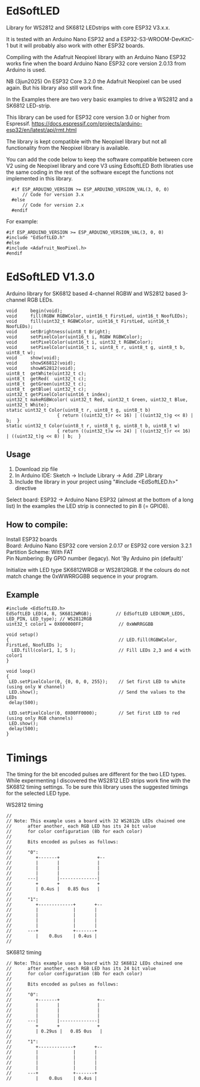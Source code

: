 # EdSoftLED
Library for WS2812 and SK6812 LEDstrips with core ESP32 V3.x.x.

It is tested with an Arduino Nano ESP32 and a ESP32-S3-WROOM-DevKitC-1 but it will probably also work with other ESP32 boards.

Compiling with the Adafruit Neopixel library with an Arduino Nano ESP32 works fine when the board Arduino Nano ESP32 core version 2.0.13 from Arduino is used. 

NB (3jun2025) On ESP32 Core 3.2.0 the Adafruit Neopixel can be used again. 
But his library also still work fine. 

In the Examples there are two very basic examples to drive a WS2812 and a SK6812 LED-strip. 

This library can be used for ESP32 core version 3.0 or higher from Espressif.
https://docs.espressif.com/projects/arduino-esp32/en/latest/api/rmt.html

The library is kept compatible with the Neopixel library but not all functionality from the Neopixel library is available.

You can add the code below to keep the software compatible between core V2 using de Neopixel library and core V3 using EdsoftLED
Both libraties use the same coding in the rest of the software except the functions not implemented in this library.

```
  #if ESP_ARDUINO_VERSION >= ESP_ARDUINO_VERSION_VAL(3, 0, 0)
      // Code for version 3.x
  #else
      // Code for version 2.x
  #endif
```
For example:
 ```
#if ESP_ARDUINO_VERSION >= ESP_ARDUINO_VERSION_VAL(3, 0, 0)
#include "EdSoftLED.h"
#else
#include <Adafruit_NeoPixel.h>
#endif
```

# EdSoftLED V1.3.0
Arduino library for SK6812 based 4-channel RGBW and WS2812 based 3-channel RGB LEDs.

```
void     begin(void);
void     fill(RGBW RGBWColor, uint16_t FirstLed, uint16_t NoofLEDs);	
void     fill(uint32_t RGBWColor, uint16_t FirstLed, uint16_t NoofLEDs);
void     setBrightness(uint8_t Bright);
void     setPixelColor(uint16_t i, RGBW RGBWColor);	
void     setPixelColor(uint16_t i, uint32_t RGBWColor);
void     setPixelColor(uint16_t i, uint8_t r, uint8_t g, uint8_t b, uint8_t w); 
void     show(void);
void     showSK6812(void);
void     showWS2812(void);	
uint8_t  getWhite(uint32_t c);
uint8_t  getRed(  uint32_t c);
uint8_t  getGreen(uint32_t c);
uint8_t  getBlue( uint32_t c);	
uint32_t getPixelColor(uint16_t index);
uint32_t makeRGBWcolor( uint32_t Red, uint32_t Green, uint32_t Blue, uint32_t White);	
static uint32_t Color(uint8_t r, uint8_t g, uint8_t b)
                   { return ((uint32_t)r << 16) | ((uint32_t)g << 8) | b;  }
static uint32_t Color(uint8_t r, uint8_t g, uint8_t b, uint8_t w)
                   { return ((uint32_t)w << 24) | ((uint32_t)r << 16) | ((uint32_t)g << 8) | b;  }		
```

## Usage
1. Download zip file
2. In Arduino IDE: Sketch -> Include Library -> Add .ZIP Library
3. Include the library in your project using "#include <EdSoftLED.h>" directive

Select board: ESP32 -> Arduino Nano ESP32 (almost at the bottom of a long list)
In the examples the LED strip is connected to pin 8 (= GPIO8).

## How to compile: 
Install ESP32 boards<br>
Board: Arduino Nano ESP32 core version 2.0.17 or ESP32 core version 3.2.1 <br>
Partition Scheme: With FAT<br>
Pin Numbering: By GPIO number (legacy). Not 'By Arduino pin (default)'<br>

Initialize with LED type  SK6812WRGB or WS2812RGB.
If the colours do not match change the 0xWWRRGGBB sequence in your program.

## Example
```
#include <EdSoftLED.h>
EdSoftLED LED(4, 8, SK6812WRGB);         // EdSoftLED LED(NUM_LEDS, LED_PIN, LED_type); // WS2812RGB
uint32_t color1 = 0X000000FF;             // 0xWWRRGGBB  

void setup() 
{                                         // LED.fill(RGBWColor, FirstLed, NoofLEDs );
  LED.fill(color1, 1, 5 );                // Fill LEDs 2,3 and 4 with color1 
}

void loop() 
{  
 LED.setPixelColor(0, {0, 0, 0, 255});    // Set first LED to white (using only W channel)
 LED.show();                              // Send the values to the LEDs
 delay(500);
  
 LED.setPixelColor(0, 0X00FF0000);        // Set first LED to red (using only RGB channels)
 LED.show();
 delay(500);
}
```

# Timings
The timing for the bit encoded pulses are different for the two LED types. While expermenting I discovered the WS2812 LED strips work fine with the SK6812 timing settings. To be sure this library uses the suggested timings for the selected LED type.

WS2812 timing
```
//
// Note: This example uses a board with 32 WS2812b LEDs chained one
//      after another, each RGB LED has its 24 bit value
//      for color configuration (8b for each color)
//
//      Bits encoded as pulses as follows:
//
//      "0":
//         +-------+              +--
//         |       |              |
//         |       |              |
//         |       |              |
//      ---|       |--------------|
//         +       +              +
//         | 0.4us |   0.85 0us   |
//
//      "1":
//         +-------------+       +--
//         |             |       |
//         |             |       |
//         |             |       |
//         |             |       |
//      ---+             +-------+
//         |    0.8us    | 0.4us |
//
```

SK6812 timing
```
// Note: This example uses a board with 32 SK6812 LEDs chained one
//      after another, each RGB LED has its 24 bit value
//      for color configuration (8b for each color)
//
//      Bits encoded as pulses as follows:
//
//      "0":
//         +-------+              +--
//         |       |              |
//         |       |              |
//         |       |              |
//      ---|       |--------------|
//         +       +              +
//         | 0.29us |   0.85 0us   |
//
//      "1":
//         +-------------+       +--
//         |             |       |
//         |             |       |
//         |             |       |
//         |             |       |
//      ---+             +-------+
//         |    0.8us    | 0.4us |
```

